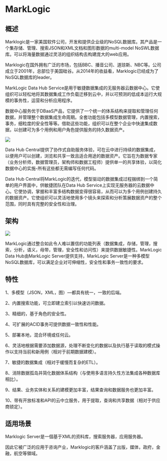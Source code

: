 # **MarkLogic**
## **概述**
Marklogic是一家美国软件公司，开发和提供企业级的NoSQL数据库。其产品是一个集存储、管理、搜索JSON和XML文档和图形数据的multi-model NoSWL数据库。可以将海量数据通过灵活的组织结构去构建庞大的web应用。

Marklogic在国外拥有广泛的市场，包括BBC、播音公司、道琼斯、NBC等。公司成立于2001年，总部位于美国硅谷。从2014年的收益看，Marklogic已经成为了NoSQL数据库的leader。

MarkLogic Data Hub Service是用于敏捷数据集成的无服务器云数据中心。它使组织可以轻松地将其数据集成工作负载迁移到云中，并以可预测的低成本运行大规模的事务性，运营和分析应用程序。

数据中心服务优于DBaaS产品，它提供了一个统一的体系结构来提取和管理任何数据，并管理整个数据集成生命周期。全套功能包括多模型数据管理，内置搜索，事务，细粒度的安全性等等。借助这些功能，组织可以在整个企业中快速集成数据，以创建可为多个用例和用户角色提供服务的持久数据资产。

![](/images/RDF/Aspose.Words.b5e9f564-1f76-428c-8bf1-0eb8d0ef2e86.001.png)

Data Hub Central提供了协作式自助服务体验，可在云中进行持续的数据集成，以便用户可以创建，浏览和共享一致且适合用途的数据资产。它旨在为数据专家（业务分析师，数据管理员，架构师和数据工程师）提供单一的共享体验，以简化数据中心的实施-所有这些都无需编写任何代码。

Data Hub Central将MarkLogic的迭代，模型驱动的数据集成过程捆绑到一个简单的用户界面中，供敏捷团队在Data Hub Service上实现无服务器的云数据中心。它使协调，掌握和丰富多结构数据变得很容易，从而可以为多个用例创建持久的数据资产。它使组织可以灵活地使用多个镜头来探索和分析策展数据资产的整个范围，同时具有完整的安全性和治理。
## **架构**
![](/images/RDF/Aspose.Words.b5e9f564-1f76-428c-8bf1-0eb8d0ef2e86.002.png)

MarkLogic通过整合如此令人难以置信的功能列表（数据集成，存储，管理，搜索，分析，语义，母带，管理，安全性和访问性）来提供数据敏捷性。MarkLogic Data Hub由MarkLogic Server提供支持，MarkLogic Server是一种多模型NoSQL数据库，可以满足企业对可伸缩性，安全性和事务一致性的要求。
## **特性**
1、多模型（JSON，XML，图）—都具有统一，一致的后端。

2、内置搜索功能，可立即建立索引以快速访问数据。

3、精细的，基于角色的安全性。

4、可扩展的ACID事务可提供数据一致性和性能。

5、部署本地，混合环境或任何云。

6、灵活地根据需要添加数据源，处理不断变化的数据以及执行基于读取的模式操作以支持当前和新用例（相对于前期数据建模）。

7、敏捷的数据集成（相对于缓慢而复杂的ETL）。

8、消除数据孤岛并简化数据体系结构（与使用多语言持久性方法集成各种数据库相比）。

9、结果、业务实体和关系的建模更加丰富，结果查询和数据服务也更加丰富。

10、带有开放标准和API的云中立服务，用于提取，查询和共享数据（相对于供应商锁定）。
## **适用场景**
Marklogic Server是一個基于XML的资料库，搜索服务器，应用服务器。

因此它被广泛的应用于咨询产业，Marklogic的客戶涵盖了出版，媒体，政府，金融，航空等領域。